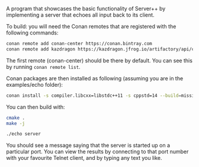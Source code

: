 A program that showcases the basic functionality of Server++ by implementing a server that echoes all input back to its client.

To build: you will need the Conan remotes that are registered with the following commands:

```bash
conan remote add conan-center https://conan.bintray.com
conan remote add kazdragon https://kazdragon.jfrog.io/artifactory/api/conan/conan-public
```

The first remote (conan-center) should be there by default.  You can see this by running `conan remote list`.

Conan packages are then installed as following (assuming you are in the examples/echo folder):

```bash
conan install -s compiler.libcxx=libstdc++11 -s cppstd=14 --build=missing .
```

You can then build with:

```bash
cmake .
make -j
```

```bash
./echo server
```

You should see a message saying that the server is started up on a particular port.  You can view the results by connecting to that port number with your favourite Telnet client, and by typing any text you like.

